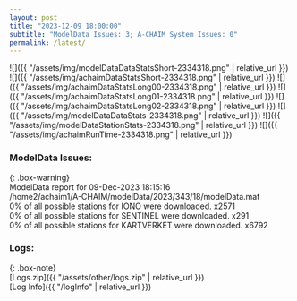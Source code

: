 ```yaml
---
layout: post
title: "2023-12-09 18:00:00"
subtitle: "ModelData Issues: 3; A-CHAIM System Issues: 0"
permalink: /latest/
---
```


![]({{ "/assets/img/modelDataDataStatsShort-2334318.png" | relative_url }})
![]({{ "/assets/img/achaimDataStatsShort-2334318.png" | relative_url }})
![]({{ "/assets/img/achaimDataStatsLong00-2334318.png" | relative_url }})
![]({{ "/assets/img/achaimDataStatsLong01-2334318.png" | relative_url }})
![]({{ "/assets/img/achaimDataStatsLong02-2334318.png" | relative_url }})
![]({{ "/assets/img/modelDataDataStats-2334318.png" | relative_url }})
![]({{ "/assets/img/modelDataStationStats-2334318.png" | relative_url }})
![]({{ "/assets/img/achaimRunTime-2334318.png" | relative_url }})


### ModelData Issues:  
  
{: .box-warning}  
 ModelData report for 09-Dec-2023 18:15:16   
 /home2/achaim1/A-CHAIM/modelData/2023/343/18/modelData.mat   
 0% of all possible stations for IONO were downloaded. x2571   
 0% of all possible stations for SENTINEL were downloaded. x291   
 0% of all possible stations for KARTVERKET were downloaded. x6792   
  


### Logs:  
  
{: .box-note}  
[Logs.zip]({{ "/assets/other/logs.zip" | relative_url }})  
[Log Info]({{ "/logInfo" | relative_url }})  
